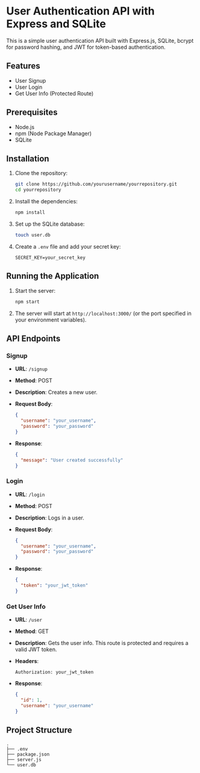 # User Authentication API with Express and SQLite

This is a simple user authentication API built with Express.js, SQLite, bcrypt for password hashing, and JWT for token-based authentication.

## Features

- User Signup
- User Login
- Get User Info (Protected Route)

## Prerequisites

- Node.js
- npm (Node Package Manager)
- SQLite

## Installation

1. Clone the repository:

    ```sh
    git clone https://github.com/yourusername/yourrepository.git
    cd yourrepository
    ```

2. Install the dependencies:

    ```sh
    npm install
    ```

3. Set up the SQLite database:

    ```sh
    touch user.db
    ```

4. Create a `.env` file and add your secret key:

    ```env
    SECRET_KEY=your_secret_key
    ```

## Running the Application

1. Start the server:

    ```sh
    npm start
    ```

2. The server will start at `http://localhost:3000/` (or the port specified in your environment variables).

## API Endpoints

### Signup

- **URL**: `/signup`
- **Method**: POST
- **Description**: Creates a new user.
- **Request Body**:

    ```json
    {
      "username": "your_username",
      "password": "your_password"
    }
    ```

- **Response**:

    ```json
    {
      "message": "User created successfully"
    }
    ```

### Login

- **URL**: `/login`
- **Method**: POST
- **Description**: Logs in a user.
- **Request Body**:

    ```json
    {
      "username": "your_username",
      "password": "your_password"
    }
    ```

- **Response**:

    ```json
    {
      "token": "your_jwt_token"
    }
    ```

### Get User Info

- **URL**: `/user`
- **Method**: GET
- **Description**: Gets the user info. This route is protected and requires a valid JWT token.
- **Headers**:

    ```http
    Authorization: your_jwt_token
    ```

- **Response**:

    ```json
    {
      "id": 1,
      "username": "your_username"
    }
    ```

## Project Structure

```plaintext
.
├── .env
├── package.json
├── server.js
└── user.db
